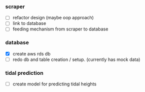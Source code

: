 ### scraper
- [ ] refactor design (maybe oop approach)
- [ ] link to database
- [ ] feeding mechanism from scraper to database

### database
- [X] create aws rds db
- [ ] redo db and table creation / setup. (currently has mock data)

### tidal prediction
- [ ] create model for predicting tidal heights

